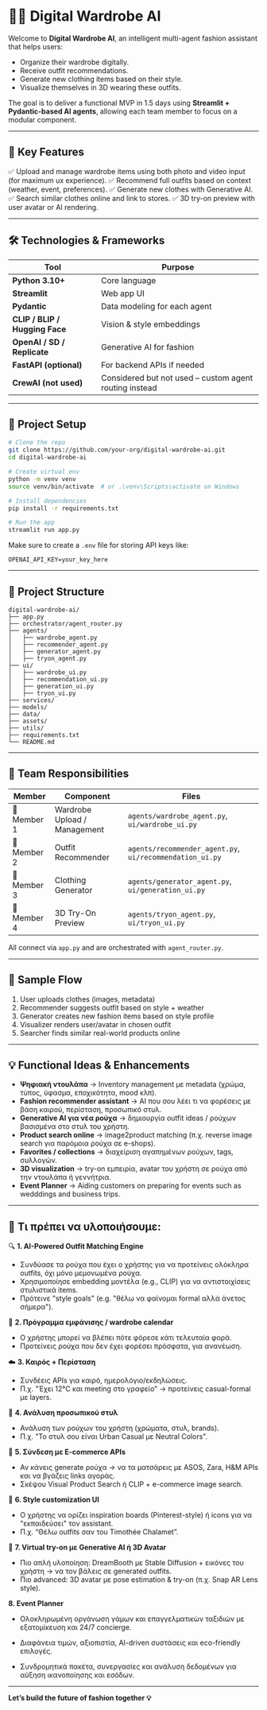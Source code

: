 
# 🧠👕 Digital Wardrobe AI

Welcome to **Digital Wardrobe AI**, an intelligent multi-agent fashion assistant that helps users:

- Organize their wardrobe digitally.
- Receive outfit recommendations.
- Generate new clothing items based on their style.
- Visualize themselves in 3D wearing these outfits.

The goal is to deliver a functional MVP in 1.5 days using **Streamlit + Pydantic-based AI agents**, allowing each team member to focus on a modular component.

---

## 🧩 Key Features

✅ Upload and manage wardrobe items using both photo and video input (for maximum ux experience).
✅ Recommend full outfits based on context (weather, event, preferences).
✅ Generate new clothes with Generative AI.  
✅ Search similar clothes online and link to stores.
✅ 3D try-on preview with user avatar or AI rendering.

---

## 🛠️ Technologies & Frameworks

| Tool | Purpose |
|------|---------|
| **Python 3.10+** | Core language |
| **Streamlit** | Web app UI |
| **Pydantic** | Data modeling for each agent |
| **CLIP / BLIP / Hugging Face** | Vision & style embeddings |
| **OpenAI / SD / Replicate** | Generative AI for fashion |
| **FastAPI (optional)** | For backend APIs if needed |
| **CrewAI (not used)** | Considered but not used – custom agent routing instead |

---

## 🚀 Project Setup

```bash
# Clone the repo
git clone https://github.com/your-org/digital-wardrobe-ai.git
cd digital-wardrobe-ai

# Create virtual env
python -m venv venv
source venv/bin/activate  # or .\venv\Scripts\activate on Windows

# Install dependencies
pip install -r requirements.txt

# Run the app
streamlit run app.py
```

Make sure to create a `.env` file for storing API keys like:

```env
OPENAI_API_KEY=your_key_here
```

---

## 🧠 Project Structure

```
digital-wardrobe-ai/
├── app.py
├── orchestrator/agent_router.py
├── agents/
│   ├── wardrobe_agent.py
│   ├── recommender_agent.py
│   ├── generator_agent.py
│   ├── tryon_agent.py
├── ui/
│   ├── wardrobe_ui.py
│   ├── recommendation_ui.py
│   ├── generation_ui.py
│   ├── tryon_ui.py
├── services/
├── models/
├── data/
├── assets/
├── utils/
├── requirements.txt
└── README.md
```

---

## 👥 Team Responsibilities

| Member | Component | Files |
|--------|-----------|-------|
| 👤 Member 1 | Wardrobe Upload / Management | `agents/wardrobe_agent.py`, `ui/wardrobe_ui.py` |
| 👤 Member 2 | Outfit Recommender | `agents/recommender_agent.py`, `ui/recommendation_ui.py` |
| 👤 Member 3 | Clothing Generator | `agents/generator_agent.py`, `ui/generation_ui.py` |
| 👤 Member 4 | 3D Try-On Preview | `agents/tryon_agent.py`, `ui/tryon_ui.py` |

All connect via `app.py` and are orchestrated with `agent_router.py`.

---

## 🧪 Sample Flow

1. User uploads clothes (images, metadata)
2. Recommender suggests outfit based on style + weather
3. Generator creates new fashion items based on style profile
4. Visualizer renders user/avatar in chosen outfit
5. Searcher finds similar real-world products online

---

## 💡 Functional Ideas & Enhancements

- **Ψηφιακή ντουλάπα** → Inventory management με metadata (χρώμα, τύπος, ύφασμα, εποχικότητα, mood κλπ).
- **Fashion recommender assistant** → AI που σου λέει τι να φορέσεις με βάση καιρού, περίσταση, προσωπικό στυλ.
- **Generative AI για νέα ρούχα** → δημιουργία outfit ideas / ρούχων βασισμένα στο στυλ του χρήστη.
- **Product search online** → image2product matching (π.χ. reverse image search για παρόμοια ρούχα σε e-shops).
- **Favorites / collections** → διαχείριση αγαπημένων ρούχων, tags, συλλογών.
- **3D visualization** → try-on εμπειρία, avatar του χρήστη σε ρούχα από την ντουλάπα ή γεννήτρια.
- **Event Planner** → Aiding customers on preparing for events such as wedddings and business trips.
---

## 🚀 Τι πρέπει να υλοποιήσουμε:

🔍 **1. AI-Powered Outfit Matching Engine**  
- Συνδύασε τα ρούχα που έχει ο χρήστης για να προτείνεις ολόκληρα outfits, όχι μόνο μεμονωμένα ρούχα.  
- Χρησιμοποίησε embedding μοντέλα (e.g., CLIP) για να αντιστοιχίσεις στυλιστικά items.  
- Πρότεινε "style goals" (e.g. "θέλω να φαίνομαι formal αλλά άνετος σήμερα").

📅 **2. Πρόγραμμα εμφάνισης / wardrobe calendar**  
- Ο χρήστης μπορεί να βλέπει πότε φόρεσε κάτι τελευταία φορά.  
- Προτείνεις ρούχα που δεν έχει φορέσει πρόσφατα, για ανανέωση.

☁️ **3. Καιρός + Περίσταση**  
- Συνδέεις APIs για καιρό, ημερολόγιο/εκδηλώσεις.  
- Π.χ. "Έχει 12°C και meeting στο γραφείο" → προτείνεις casual-formal με layers.

🤖 **4. Ανάλυση προσωπικού στυλ**  
- Ανάλυση των ρούχων του χρήστη (χρώματα, στυλ, brands).  
- Π.χ. "Το στυλ σου είναι Urban Casual με Neutral Colors".

🛒 **5. Σύνδεση με E-commerce APIs**  
- Αν κάνεις generate ρούχα → να τα ματσάρεις με ASOS, Zara, H&M APIs και να βγάζεις links αγοράς.  
- Σκέψου Visual Product Search ή CLIP + e-commerce image search.

🎨 **6. Style customization UI**  
- Ο χρήστης να ορίζει inspiration boards (Pinterest-style) ή icons για να "εκπαιδεύσει" τον assistant.  
- Π.χ. “Θέλω outfits σαν του Timothée Chalamet”.

👗 **7. Virtual try-on με Generative AI ή 3D Avatar**  
- Πιο απλή υλοποίηση: DreamBooth με Stable Diffusion + εικόνες του χρήστη → να τον βάλεις σε generated outfits.  
- Πιο advanced: 3D avatar με pose estimation & try-on (π.χ. Snap AR Lens style).

**8. Event Planner**
- Ολοκληρωμένη οργάνωση γάμων και επαγγελματικών ταξιδιών με εξατομίκευση και 24/7 concierge.

- Διαφάνεια τιμών, αξιοπιστία, AI-driven συστάσεις και eco-friendly επιλογές.

- Συνδρομητικά πακέτα, συνεργασίες και ανάλυση δεδομένων για αύξηση ικανοποίησης και εσόδων.
---

**Let’s build the future of fashion together 💡**
